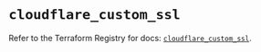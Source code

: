 # `cloudflare_custom_ssl`

Refer to the Terraform Registry for docs: [`cloudflare_custom_ssl`](https://registry.terraform.io/providers/cloudflare/cloudflare/5.11.0/docs/resources/custom_ssl).

